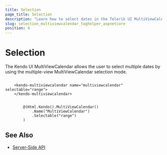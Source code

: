 ```yaml
---
title: Selection
page_title: Selection
description: "Learn how to select dates in the Telerik UI MultiViewCalendar TagHelper for ASP.NET Core."
slug: selection_multiviewcalendar_taghelper_aspnetcore
position: 4
---
```


# Selection

The Kendo UI MultiViewCalendar allows the user to select multiple dates by using the multiple-view MultiViewCalendar selection mode.

```tagHelper

    <kendo-multiviewcalendar name="multiviewcalendar" selectable="range">        
    </kendo-multiviewcalendar>

```
```Razor

        @(Html.Kendo().MultiViewCalendar()
            .Name("MultiViewCalendar")
            .Selectable("range")
        )
```

## See Also

* [Server-Side API](/api/multiviewcalendar)
